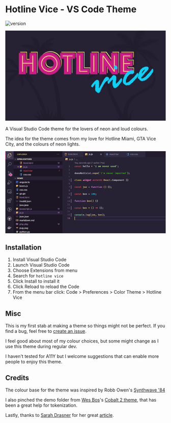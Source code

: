 # Hotline Vice - VS Code Theme

![version](https://vsmarketplacebadge.apphb.com/version/benszabo.hotline-vice.svg)

![banner](media/banner.png)

A Visual Studio Code theme for the lovers of neon and loud colours.

The idea for the theme comes from my love for Hotline Miami, GTA Vice City, and the colours of neon lights.

![preview screen](media/preview.png)

## Installation

1. Install Visual Studio Code
1. Launch Visual Studio Code
1. Choose Extensions from menu
1. Search for `hotline vice`
1. Click Install to install it
1. Click Reload to reload the Code
1. From the menu bar click: Code > Preferences > Color Theme > Hotline Vice

## Misc

This is my first stab at making a theme so things might not be perfect. If you find a bug, feel free to [create an issue](https://github.com/b3nk3/hotline-vice-vscode-theme/issues).

I feel good about most of my colour choices, but some might change as I use this theme during regular dev.

I haven't tested for A11Y but I welcome suggestions that can enable more people to enjoy this theme.

## Credits

The colour base for the theme was inspired by Robb Owen's [Synthwave '84](https://marketplace.visualstudio.com/items?itemName=RobbOwen.synthwave-vscode)

I also pinched the demo folder from [Wes Bos](https://twitter.com/wesbos)'s [Cobalt 2 theme](https://github.com/wesbos/cobalt2-vscode), that has been a great help for tokenization.

Lastly, thanks to [Sarah Drasner](https://twitter.com/sarah_edo) for her great [article](https://css-tricks.com/creating-a-vs-code-theme/).
